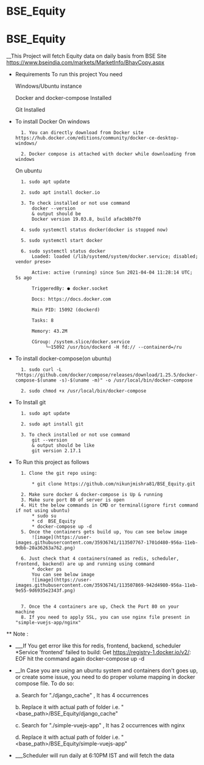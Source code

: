 # BSE_Equity


# BSE_Equity

__This Project will fetch Equity data on daily basis from BSE Site https://www.bseindia.com/markets/MarketInfo/BhavCopy.aspx

* Requirements To run this project You need 

	Windows/Ubuntu instance

	Docker and docker-compose Installed

	Git Installed

* To install Docker
	On windows
	
		1. You can directly download from Docker site https://hub.docker.com/editions/community/docker-ce-desktop-windows/
		
		2. Docker compose is attached with docker while downloading from windows
		
	
	On ubuntu
	
		1. sudo apt update
		
		2. sudo apt install docker.io
		
		3. To check installed or not use command
			docker --version
			& output should be
			Docker version 19.03.8, build afacb8b7f0
		
		4. sudo systemctl status docker(docker is stopped now)
		
		5. sudo systemctl start docker
		
		6. sudo systemctl status docker
			Loaded: loaded (/lib/systemd/system/docker.service; disabled; vendor prese>
			
			Active: active (running) since Sun 2021-04-04 11:28:14 UTC; 5s ago
			
			TriggeredBy: ● docker.socket
			
			Docs: https://docs.docker.com
			
			Main PID: 15092 (dockerd)
			
			Tasks: 8
			
			Memory: 43.2M
			
			CGroup: /system.slice/docker.service
			     └─15092 /usr/bin/dockerd -H fd:// --containerd=/ru

* To install docker-compose(on ubuntu)
	
		1. sudo curl -L "https://github.com/docker/compose/releases/download/1.25.5/docker-compose-$(uname -s)-$(uname -m)" -o /usr/local/bin/docker-compose

		2. sudo chmod +x /usr/local/bin/docker-compose

* To Install git
	
		1. sudo apt update 

		2. sudo apt install git

		3. To check installed or not use command
			git --version
			& output should be like
			git version 2.17.1


* To Run this project as follows


		1. Clone the git repo using:

			* git clone https://github.com/nikunjmishra81/BSE_Equity.git

		2. Make sure docker & docker-compose is Up & running
		3. Make sure port 80 of server is open
		4. Hit the below commands in CMD or terminal(ignore first command if not using ubuntu)
			* sudo su
			* cd  BSE_Equity
			* docker-compose up -d
		5. Once the containers gets build up, You can see below image
			![image](https://user-images.githubusercontent.com/35936741/113507767-1701d480-956a-11eb-9dbb-20a36263a762.png)

		6. Just check that 4 containers(named as redis, scheduler, frontend, backend) are up and running using command
			* docker ps
			You can see below image
			![image](https://user-images.githubusercontent.com/35936741/113507869-942d4980-956a-11eb-9e55-9d6935e2343f.png)


		7. Once the 4 containers are up, Check the Port 80 on your machine
		8. If you need to apply SSL, you can use nginx file present in "simple-vuejs-app/nginx"


** Note : 
* ___If You get error like this for redis, frontend, backend, scheduler
	*Service 'frontend' failed to build: Get https://registry-1.docker.io/v2/: EOF
	hit the command again
		docker-compose up -d
		
* __In Case you are using an ubuntu system and containers don't goes up, or create some issue, you need to do proper volume mapping in docker compose file. To do so:
	
	
	a. Search for "./django_cache" , It has 4 occurrences
	
	b. Replace it with actual path of folder i.e. "<base_path>/BSE_Equity/django_cache"
	
	c. Search for "./simple-vuejs-app" , It has 2 occurrences with nginx
	
	d. Replace it with actual path of folder i.e. "<base_path>/BSE_Equity/simple-vuejs-app"

* ___Scheduler will run daily at 6:10PM IST and will fetch the data

